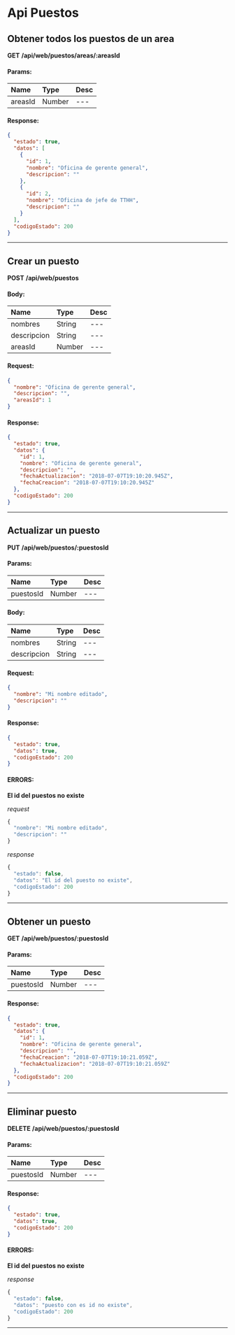 # Api Puestos

## Obtener todos los puestos de un area

__GET__ __/api/web/puestos/areas/:areasId__


#### Params:
| Name       | Type    | Desc |
| :--------- | :------ | :-------|
| areasId | Number |   ---   |
	

#### Response:

```json
{
  "estado": true,
  "datos": [
    {
      "id": 1,
      "nombre": "Oficina de gerente general",
      "descripcion": ""
    },
    {
      "id": 2,
      "nombre": "Oficina de jefe de TTHH",
      "descripcion": ""
    }
  ],
  "codigoEstado": 200
}
```


___



## Crear un puesto

__POST__ __/api/web/puestos__


#### Body:
| Name       | Type    | Desc |
| :--------- | :------ | :-------| 
|  nombres  | String  |   ---   | 
|  descripcion  | String  |   ---   | 
|  areasId  | Number  |   ---   | 

#### Request:

```json
{
  "nombre": "Oficina de gerente general",
  "descripcion": "",
  "areasId": 1
}
```

#### Response:

```json
{
  "estado": true,
  "datos": {
    "id": 1,
    "nombre": "Oficina de gerente general",
    "descripcion": "",
    "fechaActualizacion": "2018-07-07T19:10:20.945Z",
    "fechaCreacion": "2018-07-07T19:10:20.945Z"
  },
  "codigoEstado": 200
}
```


___



## Actualizar un puesto

__PUT__ __/api/web/puestos/:puestosId__


#### Params:
| Name       | Type    | Desc |
| :--------- | :------ | :-------|
| puestosId | Number |   ---   |
	

#### Body:
| Name       | Type    | Desc |
| :--------- | :------ | :-------| 
|  nombres  | String  |   ---   | 
|  descripcion  | String  |   ---   | 

#### Request:

```json
{
  "nombre": "Mi nombre editado",
  "descripcion": ""
}
```

#### Response:

```json
{
  "estado": true,
  "datos": true,
  "codigoEstado": 200
}
```

#### ERRORS:
__El id del puestos no existe__




_request_

```js
{
  "nombre": "Mi nombre editado",
  "descripcion": ""
}
```

_response_

```js
{
  "estado": false,
  "datos": "El id del puesto no existe",
  "codigoEstado": 200
}
```
	
	


___



## Obtener un puesto

__GET__ __/api/web/puestos/:puestosId__


#### Params:
| Name       | Type    | Desc |
| :--------- | :------ | :-------|
| puestosId | Number |   ---   |
	

#### Response:

```json
{
  "estado": true,
  "datos": {
    "id": 1,
    "nombre": "Oficina de gerente general",
    "descripcion": "",
    "fechaCreacion": "2018-07-07T19:10:21.059Z",
    "fechaActualizacion": "2018-07-07T19:10:21.059Z"
  },
  "codigoEstado": 200
}
```


___



## Eliminar puesto

__DELETE__ __/api/web/puestos/:puestosId__


#### Params:
| Name       | Type    | Desc |
| :--------- | :------ | :-------|
| puestosId | Number |   ---   |
	

#### Response:

```json
{
  "estado": true,
  "datos": true,
  "codigoEstado": 200
}
```

#### ERRORS:
__El id del puestos no existe__




_response_

```js
{
  "estado": false,
  "datos": "puesto con es id no existe",
  "codigoEstado": 200
}
```
	
	


___




